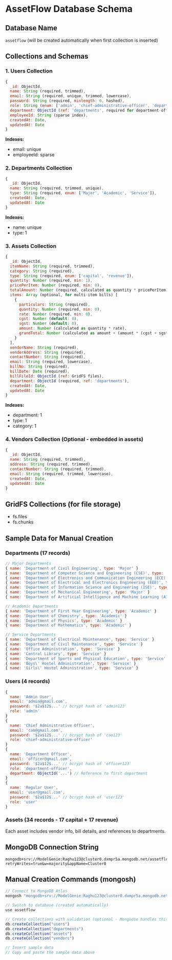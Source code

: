 # AssetFlow Database Schema

## Database Name
`assetflow` (will be created automatically when first collection is inserted)

## Collections and Schemas

### 1. Users Collection
```javascript
{
  _id: ObjectId,
  name: String (required, trimmed),
  email: String (required, unique, trimmed, lowercase),
  password: String (required, minlength: 6, hashed),
  role: String (enum: ['admin', 'chief-administrative-officer', 'department-officer', 'user'], default: 'user'),
  department: ObjectId (ref: 'departments', required for department-officer),
  employeeId: String (sparse index),
  createdAt: Date,
  updatedAt: Date
}
```

**Indexes:**
- email: unique
- employeeId: sparse

### 2. Departments Collection
```javascript
{
  _id: ObjectId,
  name: String (required, trimmed, unique),
  type: String (required, enum: ['Major', 'Academic', 'Service']),
  createdAt: Date,
  updatedAt: Date
}
```

**Indexes:**
- name: unique
- type: 1

### 3. Assets Collection
```javascript
{
  _id: ObjectId,
  itemName: String (required, trimmed),
  category: String (required),
  type: String (required, enum: ['capital', 'revenue']),
  quantity: Number (required, min: 1),
  pricePerItem: Number (required, min: 0),
  totalAmount: Number (required, calculated as quantity * pricePerItem),
  items: Array (optional, for multi-item bills) [
    {
      particulars: String (required),
      quantity: Number (required, min: 0),
      rate: Number (required, min: 0),
      cgst: Number (default: 0),
      sgst: Number (default: 0),
      amount: Number (calculated as quantity * rate),
      grandTotal: Number (calculated as amount + (amount * (cgst + sgst) / 100))
    }
  ],
  vendorName: String (required),
  vendorAddress: String (required),
  contactNumber: String (required),
  email: String (required, lowercase),
  billNo: String (required),
  billDate: Date (required),
  billFileId: ObjectId (ref: GridFS files),
  department: ObjectId (required, ref: 'departments'),
  createdAt: Date,
  updatedAt: Date
}
```

**Indexes:**
- department: 1
- type: 1
- category: 1

### 4. Vendors Collection (Optional - embedded in assets)
```javascript
{
  _id: ObjectId,
  name: String (required, trimmed),
  address: String (required, trimmed),
  contactNumber: String (required, trimmed),
  email: String (required, trimmed, lowercase),
  createdAt: Date,
  updatedAt: Date
}
```

## GridFS Collections (for file storage)
- fs.files
- fs.chunks

## Sample Data for Manual Creation

### Departments (17 records)
```javascript
// Major Departments
{ name: 'Department of Civil Engineering', type: 'Major' }
{ name: 'Department of Computer Science and Engineering (CSE)', type: 'Major' }
{ name: 'Department of Electronics and Communication Engineering (ECE)', type: 'Major' }
{ name: 'Department of Electrical and Electronics Engineering (EEE)', type: 'Major' }
{ name: 'Department of Information Science and Engineering (ISE)', type: 'Major' }
{ name: 'Department of Mechanical Engineering', type: 'Major' }
{ name: 'Department of Artificial Intelligence and Machine Learning (AIML, under CSE)', type: 'Major' }

// Academic Departments
{ name: 'Department of First Year Engineering', type: 'Academic' }
{ name: 'Department of Chemistry', type: 'Academic' }
{ name: 'Department of Physics', type: 'Academic' }
{ name: 'Department of Mathematics', type: 'Academic' }

// Service Departments
{ name: 'Department of Electrical Maintenance', type: 'Service' }
{ name: 'Department of Civil Maintenance', type: 'Service' }
{ name: 'Office Administration', type: 'Service' }
{ name: 'Central Library', type: 'Service' }
{ name: 'Department of Sports and Physical Education', type: 'Service' }
{ name: 'Boys\' Hostel Administration', type: 'Service' }
{ name: 'Girls\' Hostel Administration', type: 'Service' }
```

### Users (4 records)
```javascript
{
  name: 'Admin User',
  email: 'admin@gmail.com',
  password: '$2a$12$...' // bcrypt hash of 'admin123'
  role: 'admin'
}
{
  name: 'Chief Administrative Officer',
  email: 'cao@gmail.com',
  password: '$2a$12$...' // bcrypt hash of 'cao123'
  role: 'chief-administrative-officer'
}
{
  name: 'Department Officer',
  email: 'officer@gmail.com',
  password: '$2a$12$...' // bcrypt hash of 'officer123'
  role: 'department-officer',
  department: ObjectId('...') // Reference to first department
}
{
  name: 'Regular User',
  email: 'user@gmail.com',
  password: '$2a$12$...' // bcrypt hash of 'user123'
  role: 'user'
}
```

### Assets (34 records - 17 capital + 17 revenue)
Each asset includes vendor info, bill details, and references to departments.

## MongoDB Connection String
```
mongodb+srv://ModelGenie:Raghu123@cluster0.dxmpr5a.mongodb.net/assetflow?retryWrites=true&w=majority&appName=Cluster0
```

## Manual Creation Commands (mongosh)

```javascript
// Connect to MongoDB Atlas
mongosh "mongodb+srv://ModelGenie:Raghu123@cluster0.dxmpr5a.mongodb.net/assetflow?retryWrites=true&w=majority&appName=Cluster0"

// Switch to database (created automatically)
use assetflow

// Create collections with validation (optional - Mongoose handles this)
db.createCollection("users")
db.createCollection("departments")
db.createCollection("assets")
db.createCollection("vendors")

// Insert sample data
// Copy and paste the sample data above
